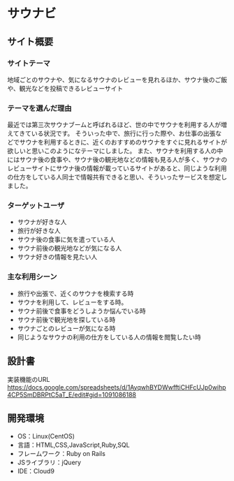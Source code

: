 
# サウナビ

## サイト概要
### サイトテーマ
地域ごとのサウナや、気になるサウナのレビューを見れるほか、サウナ後のご飯や、観光などを投稿できるレビューサイト

### テーマを選んだ理由
最近では第三次サウナブームと呼ばれるほど、世の中でサウナを利用する人が増えてきている状況です。
そういった中で、旅行に行った際や、お仕事の出張などでサウナを利用するときに、近くのおすすめのサウナをすぐに見れるサイトが欲しいと思いこのようになテーマにしました。
また、サウナを利用する人の中にはサウナ後の食事や、サウナ後の観光地などの情報も見る人が多く、サウナのレビューサイトにサウナ後の情報が載っているサイトがあると、同じような利用の仕方をしている人同士で情報共有できると思い、そういったサービスを想定しました。

### ターゲットユーザ
- サウナが好きな人
- 旅行が好きな人
- サウナ後の食事に気を遣っている人
- サウナ前後の観光地などが気になる人
- サウナ好きの情報を見たい人



### 主な利用シーン
- 旅行や出張で、近くのサウナを検索する時
- サウナを利用して、レビューをする時。
- サウナ前後で食事をどうしようか悩んでいる時
- サウナ前後で観光地を探している時
- サウナごとのレビューが気になる時
- 同じようなサウナの利用の仕方をしている人の情報を閲覧したい時



## 設計書

実装機能のURL
https://docs.google.com/spreadsheets/d/1AyqwhBYDWwfftiCHFcUJp0wihp4CP5SmDBRPtC5aT_E/edit#gid=1091086188


## 開発環境
- OS：Linux(CentOS)
- 言語：HTML,CSS,JavaScript,Ruby,SQL
- フレームワーク：Ruby on Rails
- JSライブラリ：jQuery
- IDE：Cloud9
 
